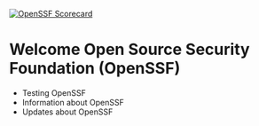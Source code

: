 [![OpenSSF Scorecard](https://api.scorecard.dev/projects/github.com/hamiri22/openssf-research/badge)](https://scorecard.dev/viewer/?uri=github.com/hamiri22/openssf-research)

# Welcome Open Source Security Foundation (OpenSSF)

- Testing OpenSSF
- Information about OpenSSF
- Updates about OpenSSF 
